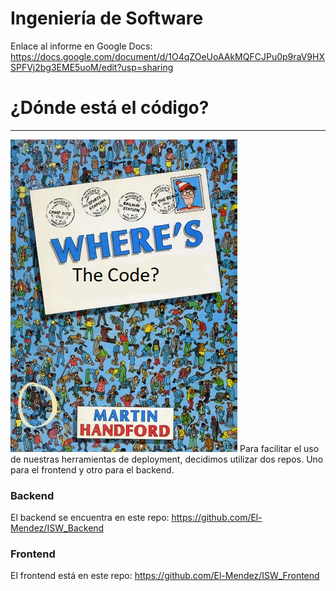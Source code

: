 # Ingeniería de Software
Enlace al informe en Google Docs:
https://docs.google.com/document/d/1O4qZOeUoAAkMQFCJPu0p9raV9HXSPFVj2bg3EME5uoM/edit?usp=sharing

# ¿Dónde está el código?
---
![Donde estará?](wheres.png)
Para facilitar el uso de nuestras herramientas de deployment, decidimos utilizar dos repos. Uno para el frontend y otro para el backend. 


### Backend
El backend se encuentra en este repo:
https://github.com/El-Mendez/ISW_Backend

### Frontend
El frontend está en este repo:
https://github.com/El-Mendez/ISW_Frontend
